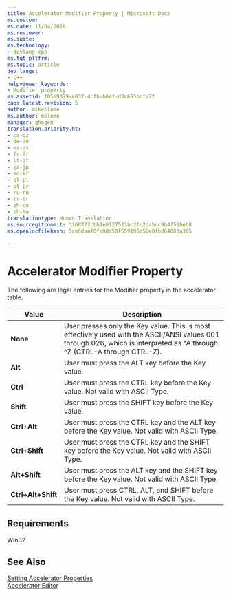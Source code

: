 ```yaml
---
title: Accelerator Modifier Property | Microsoft Docs
ms.custom: 
ms.date: 11/04/2016
ms.reviewer: 
ms.suite: 
ms.technology:
- devlang-cpp
ms.tgt_pltfrm: 
ms.topic: article
dev_langs:
- C++
helpviewer_keywords:
- Modifier property
ms.assetid: f05a9379-e037-4cfb-b6ef-d2c655bcfa7f
caps.latest.revision: 5
author: mikeblome
ms.author: mblome
manager: ghogen
translation.priority.ht:
- cs-cz
- de-de
- es-es
- fr-fr
- it-it
- ja-jp
- ko-kr
- pl-pl
- pt-br
- ru-ru
- tr-tr
- zh-cn
- zh-tw
translationtype: Human Translation
ms.sourcegitcommit: 3168772cbb7e8127523bc2fc2da5cc9b4f59beb8
ms.openlocfilehash: 5ce8daaf6fc08d50f559196d50e0fbd64683a365

---
```

# Accelerator Modifier Property
The following are legal entries for the Modifier property in the accelerator table.  
  
|Value|Description|  
|-----------|-----------------|  
|**None**|User presses only the Key value. This is most effectively used with the ASCII/ANSI values 001 through 026, which is interpreted as ^A through ^Z (CTRL-A through CTRL-Z).|  
|**Alt**|User must press the ALT key before the Key value.|  
|**Ctrl**|User must press the CTRL key before the Key value. Not valid with ASCII Type.|  
|**Shift**|User must press the SHIFT key before the Key value.|  
|**Ctrl+Alt**|User must press the CTRL key and the ALT key before the Key value. Not valid with ASCII Type.|  
|**Ctrl+Shift**|User must press the CTRL key and the SHIFT key before the Key value. Not valid with ASCII Type.|  
|**Alt+Shift**|User must press the ALT key and the SHIFT key before the Key value. Not valid with ASCII Type.|  
|**Ctrl+Alt+Shift**|User must press CTRL, ALT, and SHIFT before the Key value. Not valid with ASCII Type.|  
  
## Requirements  
 Win32  
  
## See Also  
 [Setting Accelerator Properties](../windows/setting-accelerator-properties.md)   
 [Accelerator Editor](../mfc/accelerator-editor.md)


<!--HONumber=Jan17_HO2-->


